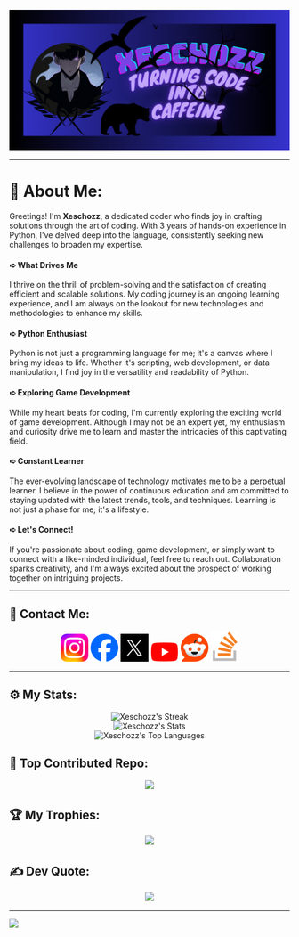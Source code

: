 ![Banner](https://github.com/Xeschozz/Xeschozz/blob/main/Images/GitHub%20Banner.png)

---

# 💫 About Me:
Greetings! I'm **Xeschozz**, a dedicated coder who finds joy in crafting solutions through the art of coding. With 3 years of hands-on experience in Python, I've delved deep into the language, consistently seeking new challenges to broaden my expertise.<br>

#### ➪ What Drives Me
I thrive on the thrill of problem-solving and the satisfaction of creating efficient and scalable solutions. My coding journey is an ongoing learning experience, and I am always on the lookout for new technologies and methodologies to enhance my skills.<br>

#### ➪ Python Enthusiast
Python is not just a programming language for me; it's a canvas where I bring my ideas to life. Whether it's scripting, web development, or data manipulation, I find joy in the versatility and readability of Python.<br>

#### ➪ Exploring Game Development
While my heart beats for coding, I'm currently exploring the exciting world of game development. Although I may not be an expert yet, my enthusiasm and curiosity drive me to learn and master the intricacies of this captivating field.<br>

#### ➪ Constant Learner
The ever-evolving landscape of technology motivates me to be a perpetual learner. I believe in the power of continuous education and am committed to staying updated with the latest trends, tools, and techniques. Learning is not just a phase for me; it's a lifestyle.<br>

#### ➪ Let's Connect!
If you're passionate about coding, game development, or simply want to connect with a like-minded individual, feel free to reach out. Collaboration sparks creativity, and I'm always excited about the prospect of working together on intriguing projects.

---

## 🔗 Contact Me:
<div align = "center">
  
[<img src="https://github.com/Xeschozz/Xeschozz/blob/main/Logo/Instagram.png" alt="Instagram" width="50"/>](https://www.instagram.com/xeschozz/)
[<img src="https://github.com/Xeschozz/Xeschozz/blob/main/Logo/Facebook.png" alt="Facebook" width="50"/>](https://www.facebook.com/profile.php?id=100095121948273)
[<img src="https://github.com/Xeschozz/Xeschozz/blob/main/Logo/Twitter.jpg" alt="X" width="50"/>](https://x.com/xeschozz)
[<img src="https://github.com/Xeschozz/Xeschozz/blob/main/Logo/YouTube.png" alt="YouTube" width="50"/>](https://www.youtube.com/@xeschozz)
[<img src="https://github.com/Xeschozz/Xeschozz/blob/main/Logo/Reddit.png" alt="Reddit" width="50"/>](https://www.reddit.com/user/Xeschozz/)
[<img src="https://github.com/Xeschozz/Xeschozz/blob/main/Logo/StackOverflow.png" alt="StackOverflow" width="50"/>](https://stackoverflow.com/users/24867807/xeschozz?tab=profile)

</div>

---

## ⚙ My Stats:
<div align = "center">

![Xeschozz's Streak](https://github-readme-streak-stats.herokuapp.com/?user=Xeschozz&theme=radical&hide_border=true)<br>
![Xeschozz's Stats](https://github-readme-stats.vercel.app/api?username=Xeschozz&theme=radical&show_icons=true&hide_border=true&count_private=true)<br>
![Xeschozz's Top Languages](https://github-readme-stats.vercel.app/api/top-langs/?username=Xeschozz&theme=radical&show_icons=true&hide_border=true&layout=compact)

</div>

## 🔼 Top Contributed Repo:
<div align = "center">
  
![](https://github-contributor-stats.vercel.app/api?username=Xeschozz&limit=5&theme=radical&hide_border=true&combine_all_yearly_contributions=true)

</div>

## 🏆 My Trophies:
<div align = "center">
  
![](https://github-profile-trophy.vercel.app/?username=Xeschozz&theme=radical&no-frame=true&no-bg=true&margin-w=4)

</div>

## ✍ Dev Quote:
<div align = "center">
  
![](https://quotes-github-readme.vercel.app/api?type=horizontal&theme=radical)

</div>

---

[![](https://visitcount.itsvg.in/api?id=Xeschozz&icon=2&color=12)](https://visitcount.itsvg.in)
